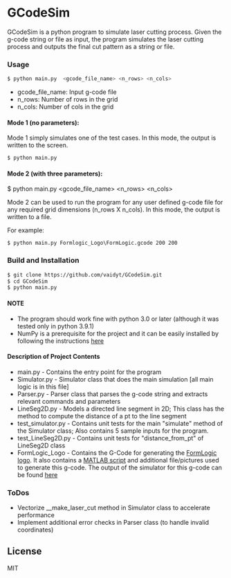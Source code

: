 # GCodeSim

GCodeSim is a python program to simulate laser cutting process. Given the g-code string or file as input, the program simulates the laser cutting process and outputs the final cut pattern as a string or file.

### Usage
```sh
$ python main.py  <gcode_file_name> <n_rows> <n_cols>
```
- gcode_file_name: Input g-code file
- n_rows: Number of rows in the grid
- n_cols: Number of cols in the grid

#### Mode 1 (no parameters):

Mode 1 simply simulates one of the test cases. In this mode, the output is written to the screen.

```sh
$ python main.py
```

#### Mode 2 (with three parameters):

$ python main.py  <gcode_file_name> <n_rows> <n_cols>

Mode 2 can be used to run the program for any user defined g-code file for any required grid dimensions (n_rows X n_cols). In this mode, the output is written to a file.

For example:
```
$ python main.py Formlogic_Logo\FormLogic.gcode 200 200
```

### Build and Installation
```sh
$ git clone https://github.com/vaidyt/GCodeSim.git
$ cd GCodeSim
$ python main.py
```

#### NOTE

- The program should work fine with python 3.0 or later (although it was tested only in python 3.9.1)
- NumPy is a prerequisite for the project and it can be easily installed by following the instructions [here](https://numpy.org/install/)


#### Description of Project Contents
- main.py - Contains the entry point for the program
- Simulator.py - Simulator class that does the main simulation [all main logic is in this file]
- Parser.py - Parser class that parses the g-code string and extracts relevant commands and parameters
- LineSeg2D.py - Models a directed line segment in 2D; This class has the method to compute the distance of a pt to the line segment
- test_simulator.py - Contains unit tests for the main "simulate" method of the Simulator class; Also contains 5 sample inputs for the program.
- test_LineSeg2D.py - Contains unit tests for "distance_from_pt" of LineSeg2D class
- FormLogic_Logo - Contains the G-Code for generating the [FormLogic logo](https://github.com/vaidyt/GCodeSim/blob/main/Formlogic_Logo/MATLAB/formLogicLogo.jpg). It also contains a [MATLAB script](https://github.com/vaidyt/GCodeSim/blob/main/Formlogic_Logo/MATLAB/generateFormLogicLogo.m) and additional file/pictures used to generate this g-code. The output of the simulator for this g-code can be found [here](https://github.com/vaidyt/GCodeSim/blob/main/Formlogic_Logo/FormLogic_logo_generated_output.txt)

### ToDos
- Vectorize __make_laser_cut method in Simulator class to accelerate performance
- Implement additional error checks in Parser class (to handle invalid coordinates)


License
----

MIT
